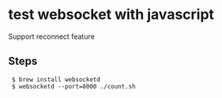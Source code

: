 # test websocket with javascript
Support reconnect feature

## Steps
```
 $ brew install websocketd  
 $ websocketd --port=8000 ./count.sh

```
